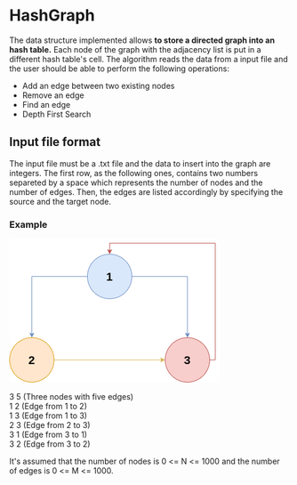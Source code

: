 # HashGraph
The data structure implemented allows **to store a directed graph into an hash table.** Each node of the graph with the adjacency list is put in a different hash table's cell.
The algorithm reads the data from a input file and the user should be able to perform the following operations:
- Add an edge between two existing nodes
- Remove an edge 
- Find an edge
- Depth First Search

## Input file format 
The input file must be a .txt file and the data to insert into the graph are integers. The first row, as the following ones, contains two numbers separeted by a space which represents the number of nodes and the number of edges.
Then, the edges are listed accordingly by specifying the source and the target node.

### Example 
![alt text](https://github.com/Salvatore-tech/HashGraph/blob/master/resources/graph_exemple.png)  

3 5  (Three nodes with five edges)  
1 2  (Edge from 1 to 2)  
1 3  (Edge from 1 to 3)  
2 3  (Edge from 2 to 3)  
3 1  (Edge from 3 to 1)  
3 2  (Edge from 3 to 2)  

It's assumed that the number of nodes is  0 <= N <= 1000 and the number of edges is 0 <= M <= 1000.

